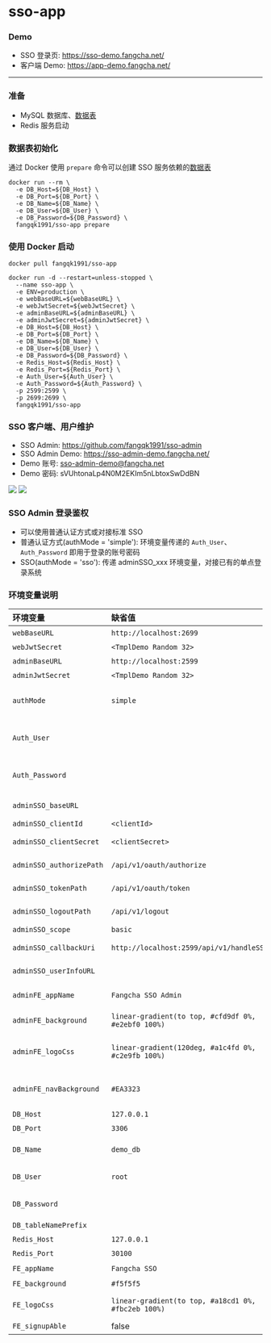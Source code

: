 # sso-app
### Demo
* SSO 登录页: <https://sso-demo.fangcha.net/>
* 客户端 Demo: <https://app-demo.fangcha.net/>

---

### 准备
* MySQL 数据库、[数据表](https://github.com/fangqk1991/sso-app/blob/master/config/schemas.sql)
* Redis 服务启动

### 数据表初始化
通过 Docker 使用 `prepare` 命令可以创建 SSO 服务依赖的[数据表](https://github.com/fangqk1991/sso-app/blob/master/config/schemas.sql)
```
docker run --rm \
  -e DB_Host=${DB_Host} \
  -e DB_Port=${DB_Port} \
  -e DB_Name=${DB_Name} \
  -e DB_User=${DB_User} \
  -e DB_Password=${DB_Password} \
  fangqk1991/sso-app prepare
```

### 使用 Docker 启动
```
docker pull fangqk1991/sso-app

docker run -d --restart=unless-stopped \
  --name sso-app \
  -e ENV=production \
  -e webBaseURL=${webBaseURL} \
  -e webJwtSecret=${webJwtSecret} \
  -e adminBaseURL=${adminBaseURL} \
  -e adminJwtSecret=${adminJwtSecret} \
  -e DB_Host=${DB_Host} \
  -e DB_Port=${DB_Port} \
  -e DB_Name=${DB_Name} \
  -e DB_User=${DB_User} \
  -e DB_Password=${DB_Password} \
  -e Redis_Host=${Redis_Host} \
  -e Redis_Port=${Redis_Port} \
  -e Auth_User=${Auth_User} \
  -e Auth_Password=${Auth_Password} \
  -p 2599:2599 \
  -p 2699:2699 \
  fangqk1991/sso-app
```

### SSO 客户端、用户维护
* SSO Admin: <https://github.com/fangqk1991/sso-admin>
* SSO Admin Demo: <https://sso-admin-demo.fangcha.net/>
* Demo 账号: sso-admin-demo@fangcha.net
* Demo 密码: sVUhtonaLp4N0M2EKIm5nLbtoxSwDdBN

![](https://image.fangqk.com/2022-11-15/sso-demo-client.png)
![](https://image.fangqk.com/2022-11-15/sso-demo-user.png)

### SSO Admin 登录鉴权
* 可以使用普通认证方式或对接标准 SSO
* 普通认证方式(authMode = 'simple'): 环境变量传递的 `Auth_User`、`Auth_Password` 即用于登录的账号密码
* SSO(authMode = 'sso'): 传递 adminSSO_xxx 环境变量，对接已有的单点登录系统

### 环境变量说明
| 环境变量 | 缺省值                         | 说明                      |
|:-------|:----------------------------|:------------------------|
| `webBaseURL` | `http://localhost:2699`     | 网站 baseURL              |
| `webJwtSecret` | `<TmplDemo Random 32>`      | JWT Secret              |
| `adminBaseURL` | `http://localhost:2599` | 网站 baseURL |
| `adminJwtSecret` | `<TmplDemo Random 32>`  | JWT Secret |
| `authMode` | `simple` | SSO Admin 鉴权模式，simple 或 sso |
| `Auth_User` |                         | SSO Admin 临时鉴权用户名 |
| `Auth_Password` |                         | SSO Admin 临时鉴权用户密码 |
| `adminSSO_baseURL` |  | SSO baseURL |
| `adminSSO_clientId` | `<clientId>` | SSO clientId |
| `adminSSO_clientSecret` | `<clientSecret>` | SSO clientSecret |
| `adminSSO_authorizePath` | `/api/v1/oauth/authorize` | SSO authorizePath |
| `adminSSO_tokenPath` | `/api/v1/oauth/token` | SSO tokenPath |
| `adminSSO_logoutPath` | `/api/v1/logout` | SSO logoutPath |
| `adminSSO_scope` | `basic` | SSO scope |
| `adminSSO_callbackUri` | `http://localhost:2599/api/v1/handleSSO` | SSO callbackUri |
| `adminSSO_userInfoURL` |  | SSO userInfoURL |
| `adminFE_appName` | `Fangcha SSO Admin`                   | SSO Admin 登录页应用名                   |
| `adminFE_background` | `linear-gradient(to top, #cfd9df 0%, #e2ebf0 100%)`                         | SSO Admin 登录页背景                    |
| `adminFE_logoCss` | `linear-gradient(120deg, #a1c4fd 0%, #c2e9fb 100%)` | SSO Admin 登录页 Logo 样式              |
| `adminFE_navBackground` | `#EA3323` | SSO Admin 应用导航栏背景              |
| `DB_Host` | `127.0.0.1`                 | MySQL Host              |
| `DB_Port` | `3306`                      | MySQL 端口                |
| `DB_Name` | `demo_db`                   | MySQL 数据库名              |
| `DB_User` | `root`                      | MySQL 用户名               |
| `DB_Password` |                             | MySQL 用户密码              |
| `DB_tableNamePrefix` | | 数据表前缀 |
| `Redis_Host` | `127.0.0.1`                 | Redis Host              |
| `Redis_Port` | `30100`                     | Redis 端口                |
| `FE_appName` | `Fangcha SSO` | 页面应用名 |
| `FE_background` | `#f5f5f5` | 页面背景 |
| `FE_logoCss` | `linear-gradient(to top, #a18cd1 0%, #fbc2eb 100%)` | 页面 Logo 样式 |
| `FE_signupAble` | false | 开启注册功能 |
